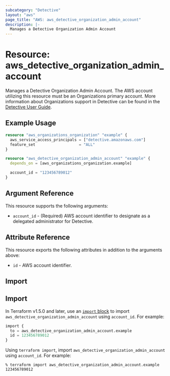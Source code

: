 ```yaml
---
subcategory: "Detective"
layout: "aws"
page_title: "AWS: aws_detective_organization_admin_account"
description: |-
  Manages a Detective Organization Admin Account
---
```


# Resource: aws_detective_organization_admin_account

Manages a Detective Organization Admin Account. The AWS account utilizing this resource must be an Organizations primary account. More information about Organizations support in Detective can be found in the [Detective User Guide](https://docs.aws.amazon.com/detective/latest/adminguide/accounts-orgs-transition.html).

## Example Usage

```terraform
resource "aws_organizations_organization" "example" {
  aws_service_access_principals = ["detective.amazonaws.com"]
  feature_set                   = "ALL"
}

resource "aws_detective_organization_admin_account" "example" {
  depends_on = [aws_organizations_organization.example]

  account_id = "123456789012"
}
```

## Argument Reference

This resource supports the following arguments:

* `account_id` - (Required) AWS account identifier to designate as a delegated administrator for Detective.

## Attribute Reference

This resource exports the following attributes in addition to the arguments above:

* `id` - AWS account identifier.

## Import

## Import

In Terraform v1.5.0 and later, use an [`import` block](https://developer.hashicorp.com/terraform/language/import) to import `aws_detective_organization_admin_account` using `account_id`. For example:

```terraform
import {
  to = aws_detective_organization_admin_account.example
  id = 123456789012
}
```

Using `terraform import`, import `aws_detective_organization_admin_account` using `account_id`. For example:

```console
% terraform import aws_detective_organization_admin_account.example 123456789012
```
